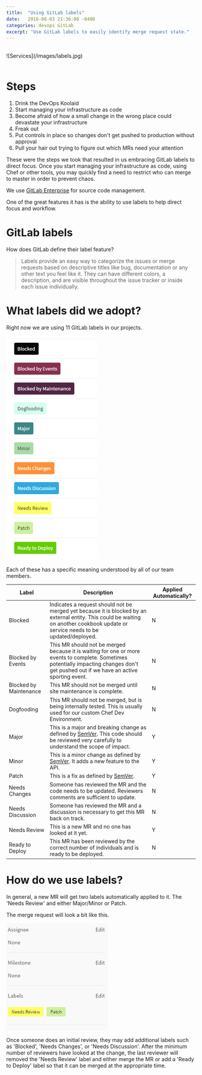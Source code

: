 ```yaml
---
title:  "Using GitLab labels"
date:   2016-08-03 21:36:00 -0400
categories: devops GitLab
excerpt: "Use GitLab labels to easily identify merge request state."
---
```

<br>
![Services](/images/labels.jpg)
<br>
<br>

# Steps

1. Drink the DevOps Koolaid
2. Start managing your infrastructure as code
3. Become afraid of how a small change in the wrong place could devastate your infrastructure
4. Freak out
5. Put controls in place so changes don't get pushed to production without approval
6. Pull your hair out trying to figure out which MRs need your attention

These were the steps we took that resulted in us embracing GitLab labels to direct focus.  Once you start managing your infrastructure as code, using Chef or other tools, you may quickly find
a need to restrict who can merge to master in order to prevent chaos.  

We use [GitLab Enterprise](https://about.gitlab.com/) for source code management.

One of the great features it has is the ability to use labels to help direct focus and workflow.

# GitLab labels
How does GitLab define their label feature?

> Labels provide an easy way to categorize the issues or merge requests based on descriptive titles like bug, documentation or any other text you feel like it. They can have different colors, a description, and are visible throughout the issue tracker or inside each issue individually.

# What labels did we adopt?

Right now we are using 11 GitLab labels in our projects.

![Services](/images/gitlab-labels.jpg)

Each of these has a specific meaning understood by all of our team members.  

| Label                  | Description   | Applied Automatically? |
| -------------          |---------------| -----------------------|
|Blocked	               |Indicates a request should not be merged yet because it is blocked by an external entity.  This could be waiting on another cookbook update or service needs to be updated/deployed. | N |
|Blocked by Events	     |This MR should not be merged because it is waiting for one or more events to complete.  Sometimes potentially impacting changes don't get pushed out if we have an active sporting event.	| N |
|Blocked by Maintenance  |This MR should not be merged until site maintenance is complete. | N |
|Dogfooding	             |This MR should not be merged, but is being internally tested.  This is usually used for our custom Chef Dev Environment. | N |
|Major                   |	This is a major and breaking change as defined by [SemVer](http://semver.org/).  This code should be reviewed very carefully to understand the scope of impact.	| Y |
|Minor                   |	This is a minor change as defined by [SemVer](http://semver.org/).  It adds a new feature to the API.  | Y |
|Patch                   |	This is a fix as defined by [SemVer](http://semver.org/).  | Y |
|Needs Changes           |	Someone has reviewed the MR and the code needs to be updated.  Reviewers comments are sufficient to update.	| N |
|Needs Discussion	       | Someone has reviewed the MR and a discussion is necessary to get this MR back on track. | N |
|Needs Review	           | This is a new MR and no one has looked at it yet.	| Y |
|Ready to Deploy	       | This MR has been reviewed by the correct number of individuals and is ready to be deployed.	| N |

# How do we use labels?

In general, a new MR will get two labels automatically applied to it.  The 'Needs Review' and either Major/Minor or Patch.

The merge request will look a bit like this.

![Services](/images/gitlab-labels-on-mr.jpg)

 Once someone does an initial review, they may add additional labels such as 'Blocked', 'Needs Changes', or 'Needs Discussion'.  After the minimum number of reviewers have looked at the change, the last reviewer will removed the 'Needs Review' label and either merge the MR or add a 'Ready to Deploy' label so that it can be merged at the appropriate time.
